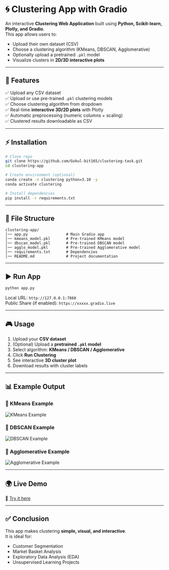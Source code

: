 # 🌀 Clustering App with Gradio  

An interactive **Clustering Web Application** built using **Python, Scikit-learn, Plotly, and Gradio**.  
This app allows users to:  
- Upload their own dataset (CSV)  
- Choose a clustering algorithm (KMeans, DBSCAN, Agglomerative)  
- Optionally upload a pretrained `.pkl` model  
- Visualize clusters in **2D/3D interactive plots**  

---

## 🚀 Features  
✅ Upload any CSV dataset  
✅ Upload or use pre-trained `.pkl` clustering models  
✅ Choose clustering algorithm from dropdown  
✅ Real-time **interactive 3D/2D plots** with Plotly  
✅ Automatic preprocessing (numeric columns + scaling)  
✅ Clustered results downloadable as CSV  

---

## ⚡ Installation  

```bash
# Clone repo
git clone https://github.com/Gokul-bit165/clustering-task.git
cd clustering-app

# Create environment (optional)
conda create -n clustering python=3.10 -y
conda activate clustering

# Install dependencies
pip install -r requirements.txt
```

---

## 📂 File Structure  

```
clustering-app/
│── app.py                 # Main Gradio app  
│── kmeans_model.pkl       # Pre-trained KMeans model  
│── dbscan_model.pkl       # Pre-trained DBSCAN model  
│── agglo_model.pkl        # Pre-trained Agglomerative model  
│── requirements.txt       # Dependencies  
│── README.md              # Project documentation  
```

---

## ▶️ Run App  

```bash
python app.py
```

Local URL: `http://127.0.0.1:7860`  
Public Share (if enabled): `https://xxxxx.gradio.live`  

---

## 🎮 Usage  

1. Upload your **CSV dataset**  
2. (Optional) Upload a **pretrained `.pkl` model**  
3. Select algorithm: **KMeans / DBSCAN / Agglomerative**  
4. Click **Run Clustering**  
5. See interactive **3D cluster plot**  
6. Download results with cluster labels  

---

## 📊 Example Output  

### 🔹 KMeans Example  
![KMeans Example](images/kmeans_plot.png)  

### 🔹 DBSCAN Example  
![DBSCAN Example](images/dbscan_plot.png)  

### 🔹 Agglomerative Example  
![Agglomerative Example](images/agglo_plot.png)  

---

## 🌍 Live Demo  
🔗 [Try it here](https://your-deployed-link.com)  

---

## ✅ Conclusion  
This app makes clustering **simple, visual, and interactive**.  
It is ideal for:  
- Customer Segmentation  
- Market Basket Analysis  
- Exploratory Data Analysis (EDA)  
- Unsupervised Learning Projects  
